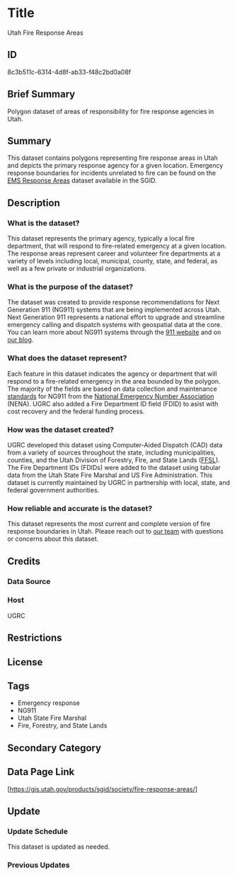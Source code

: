 # Title

Utah Fire Response Areas

## ID

8c3b511c-6314-4d8f-ab33-f48c2bd0a08f

## Brief Summary

Polygon dataset of areas of responsibility for fire response agencies in Utah.

## Summary

This dataset contains polygons representing fire response areas in Utah and depicts the primary response agency for a given location. Emergency response boundaries for incidents unrelated to fire can be found on the [EMS Response Areas](https://gis.utah.gov/products/sgid/society/emergency-medical-response-areas/) dataset available in the SGID.

## Description

### What is the dataset?

This dataset represents the primary agency, typically a local fire department, that will respond to fire-related emergency at a given location. The response areas represent career and volunteer fire departments at a variety of levels including local, municipal, county, state, and federal, as well as a few private or industrial organizations.

### What is the purpose of the dataset?

The dataset was created to provide response recommendations for Next Generation 911 (NG911) systems that are being implemented across Utah. Next Generation 911 represents a national effort to upgrade and streamline emergency calling and dispatch systems with geospatial data at the core. You can learn more about NG911 systems through the [911 website](https://www.911.gov/issues/ng911/video-benefits-of-next-generation-911/) and on [our blog](https://gis.utah.gov/blog/2017-12-28-utah-ng911-gis-database/).

### What does the dataset represent?

Each feature in this dataset indicates the agency or department that will respond to a fire-related emergency in the area bounded by the polygon. The majority of the fields are based on data collection and maintenance [standards](https://cdn.ymaws.com/www.nena.org/resource/resmgr/Standards/NENA_02-014.1_GIS_Data_Colle.pdf) for NG911 from the [National Emergency Number Association](https://www.nena.org/) (NENA). UGRC also added a Fire Department ID field (FDID) to asist with cost recovery and the federal funding process.

### How was the dataset created?

UGRC developed this dataset using Computer-Aided Dispatch (CAD) data from a variety of sources throughout the state, including municipalities, counties, and the Utah Division of Forestry, FIre, and State Lands ([FFSL](https://ffsl.utah.gov/)). The Fire Department IDs (FDIDs) were added to the dataset using tabular data from the Utah State Fire Marshal and US Fire Administration. This dataset is currently maintained by UGRC in partnership with local, state, and federal government authorities.

### How reliable and accurate is the dataset?

This dataset represents the most current and complete version of fire response boundaries in Utah.  Please reach out to [our team](https://gis.utah.gov/contact/) with questions or concerns about this dataset.

## Credits

### Data Source

### Host

UGRC

## Restrictions

## License

## Tags

- Emergency response
- NG911
- Utah State Fire Marshal
- Fire, Forestry, and State Lands

## Secondary Category

## Data Page Link

[https://gis.utah.gov/products/sgid/society/fire-response-areas/]

## Update

### Update Schedule

This dataset is updated as needed.

### Previous Updates

